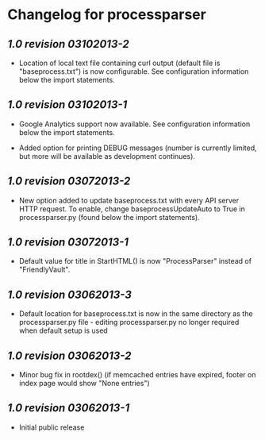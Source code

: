 Changelog for processparser
===========================

*1.0 revision 03102013-2*
-------------------------

* Location of local text file containing curl output (default file
 is "baseprocess.txt") is now configurable. See configuration information
 below the import statements.

*1.0 revision 03102013-1*
-------------------------

* Google Analytics support now available. See configuration information
 below the import statements.

* Added option for printing DEBUG messages (number is currently limited,
 but more will be available as development continues).

*1.0 revision 03072013-2*
-------------------------

* New option added to update baseprocess.txt with every API server HTTP
 request. To enable, change baseprocessUpdateAuto to True in
 processparser.py (found below the import statements).

*1.0 revision 03072013-1*
-------------------------

* Default value for title in StartHTML() is now "ProcessParser" instead
 of "FriendlyVault".

*1.0 revision 03062013-3*
-------------------------

* Default location for baseprocess.txt is now in the same directory as the
 processparser.py file - editing processparser.py no longer required when
 default setup is used

*1.0 revision 03062013-2*
-------------------------

* Minor bug fix in rootdex()
   (if memcached entries have expired, footer on index page would show "None entries")

*1.0 revision 03062013-1*
-------------------------

* Initial public release
